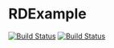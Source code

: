 # RDExample

[![Build Status](https://travis-ci.com/RajDandekar/RDExample.jl.svg?branch=master)](https://travis-ci.com/RajDandekar/RDExample.jl)
[![Build Status](https://ci.appveyor.com/api/projects/status/github/RajDandekar/RDExample.jl?svg=true)](https://ci.appveyor.com/project/RajDandekar/RDExample-jl)
